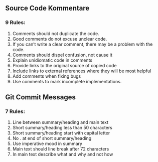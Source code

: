 ## Source Code Kommentare

### 9 Rules:

1. Comments should not duplicate the code.
2. Good comments do not excuse unclear code.
3. If you can’t write a clear comment, there may be a
problem with the code.
4. Comments should dispel confusion, not cause it
5. Explain unidiomatic code in comments
6. Provide links to the original source of copied code
7. Include links to external references where they will
be most helpful
8. Add comments when fixing bugs
9. Use comments to mark incomplete implementations.

## Git Commit Messages

### 7 Rules:

1. Line between summary/heading and main text
2. Short summary/heading less than 50 characters
3. Short summary/heading start with capital letter
4. No . at end of short summary/heading
5. Use imperative mood in summary
6. Main text should line break after 72 characters
7. In main text describe what and why and not how